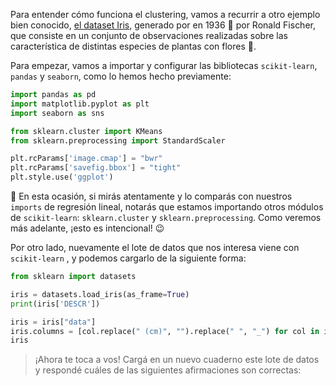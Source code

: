Para entender cómo funciona el clustering, vamos a recurrir a otro ejemplo bien conocido,  [el dataset Iris](https://en.wikipedia.org/wiki/Iris_flower_data_set), generado por en 1936 📅 por Ronald Fischer, que consiste en un conjunto de observaciones realizadas sobre las característica de distintas especies de plantas con flores  🌼.

Para empezar, vamos a importar y configurar las bibliotecas `scikit-learn`, `pandas` y `seaborn`, como lo hemos hecho previamente: 

```python
import pandas as pd
import matplotlib.pyplot as plt
import seaborn as sns

from sklearn.cluster import KMeans
from sklearn.preprocessing import StandardScaler

plt.rcParams['image.cmap'] = "bwr"
plt.rcParams['savefig.bbox'] = "tight"
plt.style.use('ggplot')
``` 

👀 En esta ocasión, si mirás atentamente y lo comparás con nuestros `imports` de regresión lineal, notarás que estamos importando otros módulos de `scikit-learn`: `sklearn.cluster` y `sklearn.preprocessing`. Como veremos más adelante, ¡esto es intencional!  :wink: 

Por otro lado, nuevamente el lote de datos que nos interesa viene con `scikit-learn` , y podemos cargarlo de la siguiente forma:

```python
from sklearn import datasets

iris = datasets.load_iris(as_frame=True)
print(iris['DESCR'])

iris = iris["data"]
iris.columns = [col.replace(" (cm)", "").replace(" ", "_") for col in iris.columns]
iris
``` 

>  ¡Ahora te toca a vos! Cargá en un nuevo cuaderno este lote de datos y  respondé cuáles de las siguientes afirmaciones son correctas:

